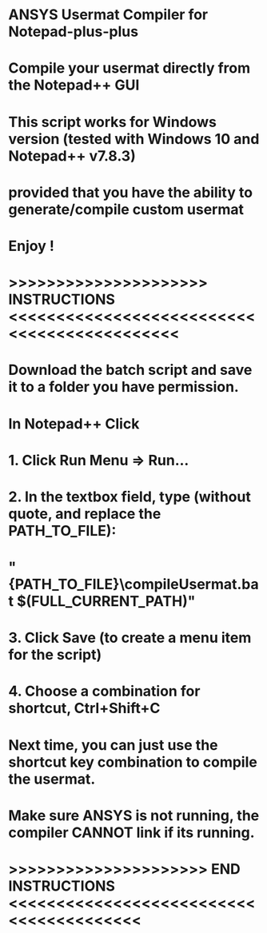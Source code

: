 # ANSYS Usermat Compiler for Notepad-plus-plus
# Compile your usermat directly from the Notepad++ GUI
# This script works for Windows version (tested with Windows 10 and Notepad++ v7.8.3)
#     provided that you have the ability to generate/compile custom usermat
#
# Enjoy !
# >>>>>>>>>>>>>>>>>>>>>  INSTRUCTIONS  <<<<<<<<<<<<<<<<<<<<<<<<<<<<<<<<<<<<<<<<<<<<
# Download the batch script and save it to a folder you have permission.
# In Notepad++ Click 
#       1. Click Run Menu => Run...
#       2. In the textbox field, type (without quote, and replace the PATH_TO_FILE): 
#             "{PATH_TO_FILE}\compileUsermat.bat $(FULL_CURRENT_PATH)"
#       3. Click Save (to create a menu item for the script)
#       4. Choose a combination for shortcut, Ctrl+Shift+C
#
# Next time, you can just use the shortcut key combination to compile the usermat.
# Make sure ANSYS is not running, the compiler CANNOT link if its running.
#
# >>>>>>>>>>>>>>>>>>>>>  END INSTRUCTIONS  <<<<<<<<<<<<<<<<<<<<<<<<<<<<<<<<<<<<<<<<
#
